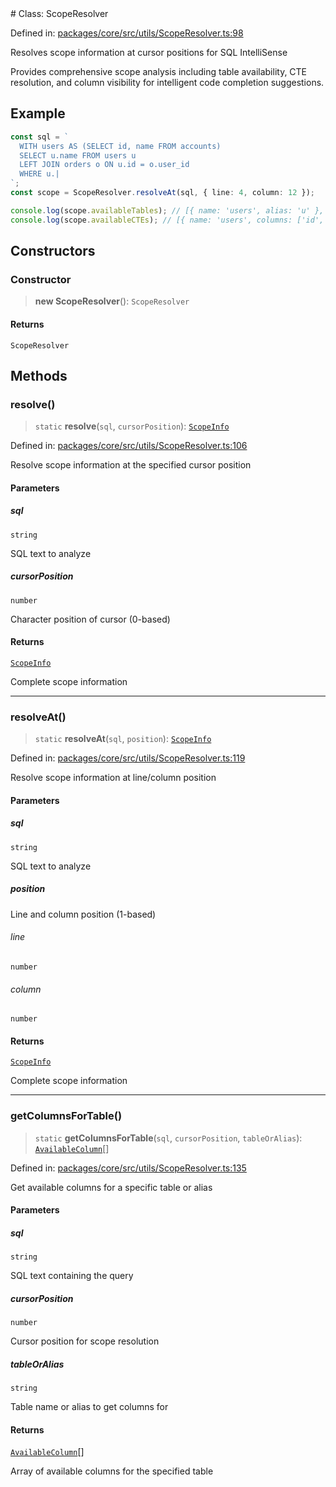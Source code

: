 <div v-pre>
# Class: ScopeResolver

Defined in: [packages/core/src/utils/ScopeResolver.ts:98](https://github.com/mk3008/rawsql-ts/blob/3b53f17d700cf976ce5c49b674a04b41eeb14c40/packages/core/src/utils/ScopeResolver.ts#L98)

Resolves scope information at cursor positions for SQL IntelliSense

Provides comprehensive scope analysis including table availability, CTE resolution,
and column visibility for intelligent code completion suggestions.

## Example

```typescript
const sql = `
  WITH users AS (SELECT id, name FROM accounts)
  SELECT u.name FROM users u 
  LEFT JOIN orders o ON u.id = o.user_id
  WHERE u.|
`;
const scope = ScopeResolver.resolveAt(sql, { line: 4, column: 12 });

console.log(scope.availableTables); // [{ name: 'users', alias: 'u' }, { name: 'orders', alias: 'o' }]
console.log(scope.availableCTEs); // [{ name: 'users', columns: ['id', 'name'] }]
```

## Constructors

### Constructor

> **new ScopeResolver**(): `ScopeResolver`

#### Returns

`ScopeResolver`

## Methods

### resolve()

> `static` **resolve**(`sql`, `cursorPosition`): [`ScopeInfo`](../interfaces/ScopeInfo.md)

Defined in: [packages/core/src/utils/ScopeResolver.ts:106](https://github.com/mk3008/rawsql-ts/blob/3b53f17d700cf976ce5c49b674a04b41eeb14c40/packages/core/src/utils/ScopeResolver.ts#L106)

Resolve scope information at the specified cursor position

#### Parameters

##### sql

`string`

SQL text to analyze

##### cursorPosition

`number`

Character position of cursor (0-based)

#### Returns

[`ScopeInfo`](../interfaces/ScopeInfo.md)

Complete scope information

***

### resolveAt()

> `static` **resolveAt**(`sql`, `position`): [`ScopeInfo`](../interfaces/ScopeInfo.md)

Defined in: [packages/core/src/utils/ScopeResolver.ts:119](https://github.com/mk3008/rawsql-ts/blob/3b53f17d700cf976ce5c49b674a04b41eeb14c40/packages/core/src/utils/ScopeResolver.ts#L119)

Resolve scope information at line/column position

#### Parameters

##### sql

`string`

SQL text to analyze

##### position

Line and column position (1-based)

###### line

`number`

###### column

`number`

#### Returns

[`ScopeInfo`](../interfaces/ScopeInfo.md)

Complete scope information

***

### getColumnsForTable()

> `static` **getColumnsForTable**(`sql`, `cursorPosition`, `tableOrAlias`): [`AvailableColumn`](../interfaces/AvailableColumn.md)[]

Defined in: [packages/core/src/utils/ScopeResolver.ts:135](https://github.com/mk3008/rawsql-ts/blob/3b53f17d700cf976ce5c49b674a04b41eeb14c40/packages/core/src/utils/ScopeResolver.ts#L135)

Get available columns for a specific table or alias

#### Parameters

##### sql

`string`

SQL text containing the query

##### cursorPosition

`number`

Cursor position for scope resolution

##### tableOrAlias

`string`

Table name or alias to get columns for

#### Returns

[`AvailableColumn`](../interfaces/AvailableColumn.md)[]

Array of available columns for the specified table
</div>
